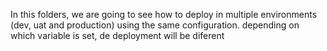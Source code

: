 In this folders, we are going to see how to deploy in multiple environments 
(dev, uat and production) using the same configuration. depending on which variable is set,
de deployment will be diferent
